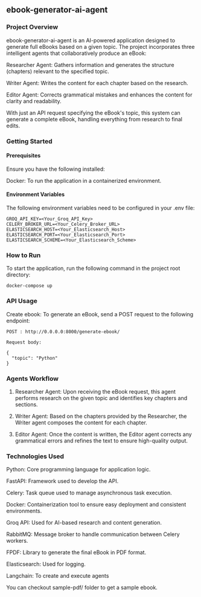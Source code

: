 ## ebook-generator-ai-agent

### Project Overview

ebook-generator-ai-agent is an AI-powered application designed to generate full eBooks based on a given topic. The project incorporates three intelligent agents that collaboratively produce an eBook:

Researcher Agent: Gathers information and generates the structure (chapters) relevant to the specified topic.

Writer Agent: Writes the content for each chapter based on the research.

Editor Agent: Corrects grammatical mistakes and enhances the content for clarity and readability.

With just an API request specifying the eBook's topic, this system can generate a complete eBook, handling everything from research to final edits.

### Getting Started
#### Prerequisites
Ensure you have the following installed:

Docker: To run the application in a containerized environment.

#### Environment Variables

The following environment variables need to be configured in your .env file:

```
GROQ_API_KEY=<Your_Groq_API_Key>
CELERY_BROKER_URL=<Your_Celery_Broker_URL>
ELASTICSEARCH_HOST=<Your_Elasticsearch_Host>
ELASTICSEARCH_PORT=<Your_Elasticsearch_Port>
ELASTICSEARCH_SCHEME=<Your_Elasticsearch_Scheme>
```

### How to Run

To start the application, run the following command in the project root directory:
```
docker-compose up
```

### API Usage

Create ebook: To generate an eBook, send a POST request to the following endpoint:

```
POST : http://0.0.0.0:8000/generate-ebook/

Request body:

{
  "topic": "Python"
}

```

### Agents Workflow

1. Researcher Agent: Upon receiving the eBook request, this agent performs research on the given topic and identifies key chapters and sections.

2. Writer Agent: Based on the chapters provided by the Researcher, the Writer agent composes the content for each chapter.

3. Editor Agent: Once the content is written, the Editor agent corrects any grammatical errors and refines the text to ensure high-quality output.


### Technologies Used
Python: Core programming language for application logic.

FastAPI: Framework used to develop the API.

Celery: Task queue used to manage asynchronous task execution.

Docker: Containerization tool to ensure easy deployment and consistent environments.

Groq API: Used for AI-based research and content generation.

RabbitMQ: Message broker to handle communication between Celery workers.

FPDF: Library to generate the final eBook in PDF format.

Elasticsearch: Used for logging.

Langchain: To create and execute agents


You can checkout sample-pdf/ folder to get a sample ebook.
